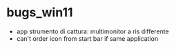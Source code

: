 # bugs_win11

+ app strumento di cattura: multimonitor a ris differente
+ can't order icon from start bar if same application
